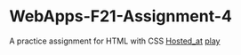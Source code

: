 # WebApps-F21-Assignment-4
A practice assignment for HTML with CSS
[Hosted_at](https://44-563-webapps-f21.github.io/webapps-f21-assignment-4-AbdulRehmanSayeed/)
[play](play.html)